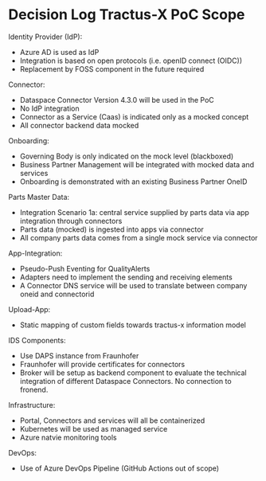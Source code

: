 Decision Log Tractus-X PoC Scope
=================================

Identity Provider (IdP):
- Azure AD is used as IdP
- Integration is based on open protocols (i.e. openID connect (OIDC))
- Replacement by FOSS component in the future required

Connector:
- Dataspace Connector Version 4.3.0 will be used in the PoC
- No IdP integration
- Connector as a Service (Caas) is indicated only as a mocked concept
- All connector backend data mocked

Onboarding:
- Governing Body is only indicated on the mock level (blackboxed)
- Business Partner Management will be integrated with mocked data and services
- Onboarding is demonstrated with an existing Business Partner OneID

Parts Master Data:
- Integration Scenario 1a: central service supplied by parts data via app integration through connectors
- Parts data (mocked) is ingested into apps via connector
- All company parts data comes from a single mock service via connector

App-Integration:
- Pseudo-Push Eventing for QualityAlerts
- Adapters need to implement the sending and receiving elements
- A Connector DNS service will be used to translate between company oneid and connectorid

Upload-App:
- Static mapping of custom fields towards tractus-x information model

IDS Components:
- Use DAPS instance from Fraunhofer
- Fraunhofer will provide certificates for connectors
- Broker will be setup as backend component to evaluate the technical integration of different Dataspace Connectors. No connection to fronend.

Infrastructure:
- Portal, Connectors and services will all be containerized
- Kubernetes will be used as managed service 
- Azure natvie monitoring tools

DevOps:
- Use of Azure DevOps Pipeline (GitHub Actions out of scope)
